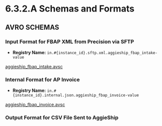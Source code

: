 # 6.3.2.A Schemas and Formats


## AVRO SCHEMAS

### Input Format for FBAP XML from Precision via SFTP

* **Registry Name:** `in.#{instance_id}.sftp.xml.aggieship_fbap_intake-value`

[aggieship_fbap_intake.avsc](aggieship_fbap_intake.avsc ':include')

### Internal Format for AP Invoice

* **Registry Name:** `in.#{instance_id}.internal.json.aggieship_fbap_invoice-value`

[aggieship_fbap_invoice.avsc](aggieship_fbap_invoice.avsc ':include')

### Output Format for CSV File Sent to AggieShip

[](aggieship_gl_ppm_segments_csv.avsc ':include')

